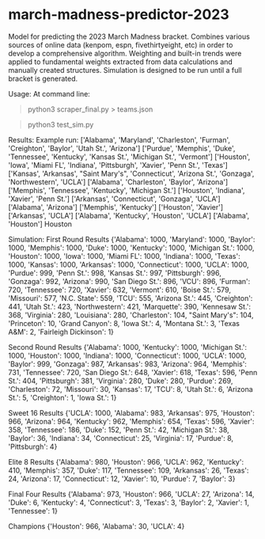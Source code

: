 # march-madness-predictor-2023

Model for predicting the 2023 March Madness bracket.  Combines various sources of online data (kenpom, espn, fivethirtyeight, etc) in order to develop a comprehensive algorithm.  Weighting and built-in trends were applied to fundamental weights extracted from data calculations and manually created structures. Simulation is designed to be run until a full bracket is generated.

Usage:
At command line:
> python3 scraper_final.py > teams.json

> python3 test_sim.py

Results:
Example run:
['Alabama', 'Maryland', 'Charleston', 'Furman', 'Creighton', 'Baylor', 'Utah St.', 'Arizona']
['Purdue', 'Memphis', 'Duke', 'Tennessee', 'Kentucky', 'Kansas St.', 'Michigan St.', 'Vermont']
['Houston', 'Iowa', 'Miami FL', 'Indiana', 'Pittsburgh', 'Xavier', 'Penn St.', 'Texas']
['Kansas', 'Arkansas', "Saint Mary's", 'Connecticut', 'Arizona St.', 'Gonzaga', 'Northwestern', 'UCLA']
['Alabama', 'Charleston', 'Baylor', 'Arizona']
['Memphis', 'Tennessee', 'Kentucky', 'Michigan St.']
['Houston', 'Indiana', 'Xavier', 'Penn St.']
['Arkansas', 'Connecticut', 'Gonzaga', 'UCLA']
['Alabama', 'Arizona']
['Memphis', 'Kentucky']
['Houston', 'Xavier']
['Arkansas', 'UCLA']
['Alabama', 'Kentucky', 'Houston', 'UCLA']
['Alabama', 'Houston']
Houston

Simulation:
First Round Results
{'Alabama': 1000,
 'Maryland': 1000,
 'Baylor': 1000,
 'Memphis': 1000,
 'Duke': 1000,
 'Kentucky': 1000,
 'Michigan St.': 1000,
 'Houston': 1000,
 'Iowa': 1000,
 'Miami FL': 1000,
 'Indiana': 1000,
 'Texas': 1000,
 'Kansas': 1000,
 'Arkansas': 1000,
 'Connecticut': 1000,
 'UCLA': 1000,
 'Purdue': 999,
 'Penn St.': 998,
 'Kansas St.': 997,
 'Pittsburgh': 996,
 'Gonzaga': 992,
 'Arizona': 990,
 'San Diego St.': 896,
 'VCU': 896,
 'Furman': 720,
 'Tennessee': 720,
 'Xavier': 632,
 'Vermont': 610,
 'Boise St.': 579,
 'Missouri': 577,
 'N.C. State': 559,
 'TCU': 555,
 'Arizona St.': 445,
 'Creighton': 441,
 'Utah St.': 423,
 'Northwestern': 421,
 'Marquette': 390,
 'Kennesaw St.': 368,
 'Virginia': 280,
 'Louisiana': 280,
 'Charleston': 104,
 "Saint Mary's": 104,
 'Princeton': 10,
 'Grand Canyon': 8,
 'Iowa St.': 4,
 'Montana St.': 3,
 'Texas A&M': 2,
 'Fairleigh Dickinson': 1}

Second Round Results
{'Alabama': 1000,
 'Kentucky': 1000,
 'Michigan St.': 1000,
 'Houston': 1000,
 'Indiana': 1000,
 'Connecticut': 1000,
 'UCLA': 1000,
 'Baylor': 999,
 'Gonzaga': 987,
 'Arkansas': 983,
 'Arizona': 964,
 'Memphis': 731,
 'Tennessee': 720,
 'San Diego St.': 648,
 'Xavier': 618,
 'Texas': 596,
 'Penn St.': 404,
 'Pittsburgh': 381,
 'Virginia': 280,
 'Duke': 280,
 'Purdue': 269,
 'Charleston': 72,
 'Missouri': 30,
 'Kansas': 17,
 'TCU': 8,
 'Utah St.': 6,
 'Arizona St.': 5,
 'Creighton': 1,
 'Iowa St.': 1}

Sweet 16 Results
{'UCLA': 1000,
 'Alabama': 983,
 'Arkansas': 975,
 'Houston': 966,
 'Arizona': 964,
 'Kentucky': 962,
 'Memphis': 654,
 'Texas': 596,
 'Xavier': 358,
 'Tennessee': 186,
 'Duke': 152,
 'Penn St.': 42,
 'Michigan St.': 38,
 'Baylor': 36,
 'Indiana': 34,
 'Connecticut': 25,
 'Virginia': 17,
 'Purdue': 8,
 'Pittsburgh': 4}

Elite 8 Results
{'Alabama': 980,
 'Houston': 966,
 'UCLA': 962,
 'Kentucky': 410,
 'Memphis': 357,
 'Duke': 117,
 'Tennessee': 109,
 'Arkansas': 26,
 'Texas': 24,
 'Arizona': 17,
 'Connecticut': 12,
 'Xavier': 10,
 'Purdue': 7,
 'Baylor': 3}

Final Four Results
{'Alabama': 973,
 'Houston': 966,
 'UCLA': 27,
 'Arizona': 14,
 'Duke': 6,
 'Kentucky': 4,
 'Connecticut': 3,
 'Texas': 3,
 'Baylor': 2,
 'Xavier': 1,
 'Tennessee': 1}

 Champions
{'Houston': 966, 'Alabama': 30, 'UCLA': 4}
